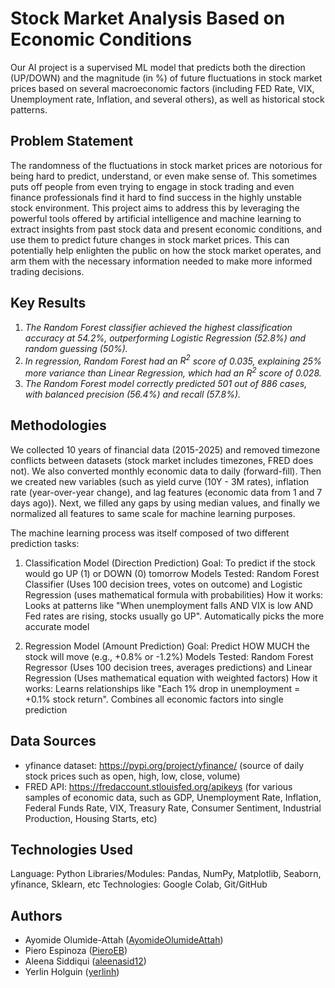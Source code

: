 # Stock Market Analysis Based on Economic Conditions

Our AI project is a supervised ML model that predicts both the direction (UP/DOWN) and the magnitude (in %) of future fluctuations in stock market prices based on several macroeconomic factors (including FED Rate, VIX, Unemployment rate, Inflation, and several others), as well as historical stock patterns.

## Problem Statement
The randomness of the fluctuations in stock market prices are notorious for being hard to predict, understand, or even make sense of. This sometimes puts off people from even trying to engage in stock trading and even finance professionals find it hard to find success in the highly unstable stock environment. This project aims to address this by leveraging the powerful tools offered by artificial intelligence and machine learning to extract insights from past stock data and present economic conditions, and use them to predict future changes in stock market prices. This can potentially help enlighten the public on how the stock market operates, and arm them with the necessary information needed to make more informed trading decisions.

## Key Results

1. *The Random Forest classifier achieved the highest classification accuracy at 54.2%, outperforming Logistic Regression (52.8%) and random guessing (50%).*
2. *In regression, Random Forest had an $R^2$ score of 0.035, explaining 25% more variance than Linear Regression, which had an $R^2$ score of 0.028.*
3. *The Random Forest model correctly predicted 501 out of 886 cases, with balanced precision (56.4%) and recall (57.8%).*

## Methodologies

We collected 10 years of financial data (2015-2025) and removed timezone conflicts between datasets (stock market includes timezones, FRED does not). We also converted monthly economic data to daily (forward-fill). Then we created new variables (such as yield curve (10Y - 3M rates), inflation rate (year-over-year change), and lag features (economic data from 1 and 7 days ago)). Next, we filled any gaps by using median values, and finally we normalized all features to same scale for machine learning purposes.

The machine learning process was itself composed of two different prediction tasks:

1) Classification Model (Direction Prediction)
Goal: To predict if the stock would go UP (1) or DOWN (0) tomorrow
Models Tested: Random Forest Classifier (Uses 100 decision trees, votes on outcome) and Logistic Regression (uses mathematical formula with probabilities)
How it works: Looks at patterns like "When unemployment falls AND VIX is low AND Fed rates are rising, stocks usually go UP". Automatically picks the more accurate model

2) Regression Model (Amount Prediction)
Goal: Predict HOW MUCH the stock will move (e.g., +0.8% or -1.2%)
Models Tested: Random Forest Regressor (Uses 100 decision trees, averages predictions) and Linear Regression (Uses mathematical equation with weighted factors)
How it works: Learns relationships like "Each 1% drop in unemployment = +0.1% stock return". Combines all economic factors into single prediction

## Data Sources
 - yfinance dataset: https://pypi.org/project/yfinance/ (source of daily stock prices such as open, high, low, close, volume)
 - FRED API: https://fredaccount.stlouisfed.org/apikeys (for various samples of economic data, such as GDP, Unemployment Rate, Inflation, Federal Funds Rate, VIX, Treasury Rate, Consumer Sentiment, Industrial Production, Housing Starts, etc)

## Technologies Used
Language: Python
Libraries/Modules: Pandas, NumPy, Matplotlib, Seaborn, yfinance, Sklearn, etc
Technologies: Google Colab, Git/GitHub

## Authors
- Ayomide Olumide-Attah ([AyomideOlumideAttah](https://github.com/AyomideOlumideAttah))
- Piero Espinoza ([PieroEB](https://github.com/PieroEB))
- Aleena Siddiqui ([aleenasid12](https://github.com/aleenasid12))
- Yerlin Holguin ([yerlinh](https://github.com/yerlinh))
